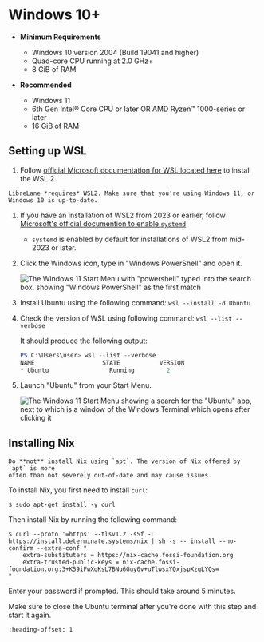 # Windows 10+

* **Minimum Requirements**
    * Windows 10 version 2004 (Build 19041 and higher)
    * Quad-core CPU running at 2.0 GHz+
    * 8 GiB of RAM
    
* **Recommended**
    * Windows 11
    * 6th Gen Intel® Core CPU or later OR AMD Ryzen™️ 1000-series or later
    * 16 GiB of RAM

## Setting up WSL

1. Follow [official Microsoft documentation for WSL located here](https://docs.microsoft.com/en-us/windows/wsl/install) to install the WSL 2.


```{note}
LibreLane *requires* WSL2. Make sure that you're using Windows 11, or
Windows 10 is up-to-date.
```

1. If you have an installation of WSL2 from 2023 or earlier, follow [Microsoft's official documention to enable `systemd`](https://learn.microsoft.com/en-us/windows/wsl/systemd)
    * `systemd` is enabled by default for installations of WSL2 from mid-2023 or later.

1. Click the Windows icon, type in "Windows PowerShell" and open it.

    ![The Windows 11 Start Menu with "powershell" typed into the search box, showing "Windows PowerShell" as the first match](../wsl/powershell.webp)

1. Install Ubuntu using the following command: `wsl --install -d Ubuntu`

1. Check the version of WSL using following command: `wsl --list --verbose`

    It should produce the following output:

    ```powershell
    PS C:\Users\user> wsl --list --verbose
    NAME                   STATE           VERSION
    * Ubuntu                 Running         2
    ```

1. Launch "Ubuntu" from your Start Menu.

    ![The Windows 11 Start Menu showing a search for the "Ubuntu" app, next to which is a window of the Windows Terminal which opens after clicking it](../wsl/wsl.webp)

## Installing Nix

```{warning}
Do **not** install Nix using `apt`. The version of Nix offered by `apt` is more
often than not severely out-of-date and may cause issues.
```

To install Nix, you first need to install `curl`:

```console
$ sudo apt-get install -y curl
```

Then install Nix by running the following command:

```console 
$ curl --proto '=https' --tlsv1.2 -sSf -L https://install.determinate.systems/nix | sh -s -- install --no-confirm --extra-conf "
    extra-substituters = https://nix-cache.fossi-foundation.org
    extra-trusted-public-keys = nix-cache.fossi-foundation.org:3+K59iFwXqKsL7BNu6Guy0v+uTlwsxYQxjspXzqLYQs=
"
```

Enter your password if prompted. This should take around 5 minutes.

Make sure to close the Ubuntu terminal after you're done with this step and
start it again.

```{include} _common.md
:heading-offset: 1
```
